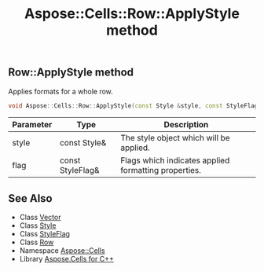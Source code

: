 ﻿---
title: Aspose::Cells::Row::ApplyStyle method
linktitle: ApplyStyle
second_title: Aspose.Cells for C++ API Reference
description: 'Aspose::Cells::Row::ApplyStyle method. Applies formats for a whole row in C++.'
type: docs
weight: 3000
url: /cpp/aspose.cells/row/applystyle/
---
## Row::ApplyStyle method


Applies formats for a whole row.

```cpp
void Aspose::Cells::Row::ApplyStyle(const Style &style, const StyleFlag &flag)
```


| Parameter | Type | Description |
| --- | --- | --- |
| style | const Style\& | The style object which will be applied. |
| flag | const StyleFlag\& | Flags which indicates applied formatting properties. |

## See Also

* Class [Vector](../../vector/)
* Class [Style](../../style/)
* Class [StyleFlag](../../styleflag/)
* Class [Row](../)
* Namespace [Aspose::Cells](../../)
* Library [Aspose.Cells for C++](../../../)
